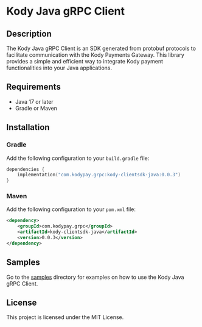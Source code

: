 # Kody Java gRPC Client

## Description

The Kody Java gRPC Client is an SDK generated from protobuf protocols to facilitate communication with the Kody Payments
Gateway. This library provides a simple and efficient way to integrate Kody payment functionalities into your Java
applications.

## Requirements

- Java 17 or later
- Gradle or Maven

## Installation

### Gradle

Add the following configuration to your `build.gradle` file:

```kts
dependencies {
    implementation("com.kodypay.grpc:kody-clientsdk-java:0.0.3")
}
```

### Maven

Add the following configuration to your `pom.xml` file:

```xml
<dependency>
    <groupId>com.kodypay.grpc</groupId>
    <artifactId>kody-clientsdk-java</artifactId>
    <version>0.0.3</version>
</dependency>
```

## Samples

Go to the [samples](https://github.com/KodyPay/kody-clientsdk-java/tree/main/samples) directory for examples on how to use the Kody Java gRPC Client.


## License

This project is licensed under the MIT License.
